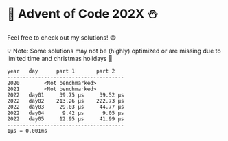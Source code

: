 # :christmas_tree: Advent of Code 202X :snowman:

Feel free to check out my solutions! :smile:

:bulb: Note: Some solutions may not be (highly) optimized or are missing due to limited time and christmas holidays :santa:

```
year   day      part 1       part 2
--------------------------------------
2020        <Not benchmarked>
2021        <Not benchmarked>
2022   day01     39.75 μs     39.52 μs
2022   day02    213.26 μs    222.73 μs
2022   day03     29.03 μs     44.77 μs
2022   day04      9.42 μs      9.05 μs
2022   day05     12.95 μs     41.99 μs
--------------------------------------
1μs = 0.001ms
```
